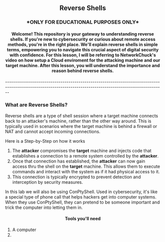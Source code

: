<h2><p align="center">Reverse Shells</h2>

<h3><p align="center">*ONLY FOR EDUCATIONAL PURPOSES ONLY*</h3>

<h4><p align="center">Welcome! This repository is your gateway to understanding reverse shells. If you're new to cybersecurity or curious about remote access methods, you're in the right place. We'll explain reverse shells in simple terms, empowering you to navigate this crucial aspect of digital security with confidence. For this lesson, I will be referring to NetworkChuck's video on how setup a Cloud enviroment for the attacking machine and our target machine. After this lesson, you will understand the importance and reason behind reverse shells. </h4>
--------------------------------------------------------------------------------------------------------------------------------------------------------------

<h3>What are Reverse Shells?</h3>

Reverse shells are a type of shell session where a target machine connects back to an attacker's machine, rather than the other way around. This is typically used in scenarios where the target machine is behind a firewall or NAT and cannot accept incoming connections.

Here is a Step-by-Step on how it works
1. The **attacker** compromises the **target** machine and injects code that establishes a connection to a remote system controlled by the **attacker**.
2. Once that connection has established, the **attacker** can now gain access thru the shell on the **target** machine. This allows them to execute commands and interact with the system as if it had physical access to it.
3. This connection is typically encrypted to prevent detection and interception by security measures.

In this lab we will also be using ConPtyShell. Used in cybersecurity, it's like a special type of phone call that helps hackers get into computer systems. When they use ConPtyShell, they can pretend to be someone important and trick the computer into letting them in.

<h4><p align="center">Tools you'll need</h4>

1. A computer
2. 

